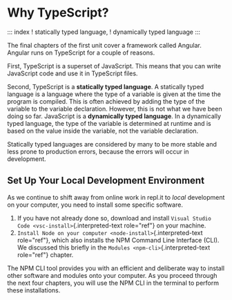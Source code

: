# Why TypeScript?

::: index
! statically typed language, ! dynamically typed language
:::

The final chapters of the first unit cover a framework called Angular.
Angular runs on TypeScript for a couple of reasons.

First, TypeScript is a superset of JavaScript. This means that you can
write JavaScript code and use it in TypeScript files.

Second, TypeScript is a **statically typed language**. A statically
typed language is a language where the type of a variable is given at
the time the program is compiled. This is often achieved by adding the
type of the variable to the variable declaration. However, this is not
what we have been doing so far. JavaScript is a **dynamically typed
language**. In a dynamically typed language, the type of the variable is
determined at runtime and is based on the value inside the variable, not
the variable declaration.

Statically typed languages are considered by many to be more stable and
less prone to production errors, because the errors will occur in
development.

## Set Up Your Local Development Environment

As we continue to shift away from online work in repl.it to *local*
development on your computer, you need to install some specific
software.

1.  If you have not already done so, download and install
    `Visual Studio Code <vsc-install>`{.interpreted-text role="ref"} on
    your machine.
2.  `Install Node on your computer <node-install>`{.interpreted-text
    role="ref"}, which also installs the NPM Command Line Interface
    (CLI). We discussed this briefly in the
    `Modules <npm-cli>`{.interpreted-text role="ref"} chapter.

The NPM CLI tool provides you with an efficient and deliberate way to
install other software and modules onto your computer. As you proceed
through the next four chapters, you will use the NPM CLI in the terminal
to perform these installations.

